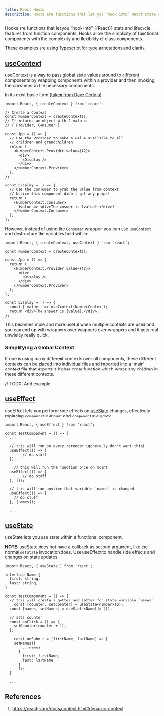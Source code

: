 ```yaml
---
title: React Hooks
description: Hooks are functions that let you “hook into” React state and lifecycle features from function components.
---
```


Hooks are functions that let you “hook into” {{React}} state and lifecycle features from function components. Hooks allow the simplicity of functional components with the complexity and flexibility of class components.

These examples are using Typescript for type annotations and clarity.

## [useContext][]

useContext is a way to pass global state values around to different components by wrapping components within a provider and then invoking the consumer in the necessary components.

In its most basic form ([taken from Dave Ceddia](https://daveceddia.com/usecontext-hook/)):

```react
import React, { createContext } from 'react';

// Create a Context
const NumberContext = createContext();
// It returns an object with 2 values:
// { Provider, Consumer }

const App = () => {
  // Use the Provider to make a value available to all
  // children and grandchildren
  return (
    <NumberContext.Provider value={42}>
      <div>
        <Display />
      </div>
    </NumberContext.Provider>
  );
};

const Display = () => {
  // Use the Consumer to grab the value from context
  // Notice this component didn't get any props!
  return (
    <NumberContext.Consumer>
      {value => <div>The answer is {value}.</div>}
    </NumberContext.Consumer>
  );
};
```

However, instead of using the `Consumer` wrapper, you can use `useContext` and destructure the variables held within:

```react
import React, { createContext, useContext } from 'react';

const NumberContext = createContext();

const App = () => {
  return (
    <NumberContext.Provider value={42}>
      <div>
        <Display />
      </div>
    </NumberContext.Provider>
  );
};

const Display = () => {
  const { value } => useContext(NumberContext);
  return <div>The answer is {value}.</div>;
};
```

This becomes more and more useful when multiple contexts are used and you can end up with wrappers over wrappers over wrappers and it gets real unwieldy really quick.

### Simplifying a Global Context

If one is using many different contexts over all components, these different contexts can be placed into individual files and imported into a 'main' context file that exports a higher order function which wraps any children in these different contexts.

// TODO: Add example

## [useEffect][]

useEffect lets you perform side effects on [useState][] changes, effectively replacing `componentDidMount` and `componentDidUpdate`.

```react
import React, { useEffect } from 'react';

const testComponent = () => {
  ...
  
  // this will run on every rerender (generally don't want this)
  useEffect(() => {
		// do stuff
  });
  
	// this will run the function once on mount
  useEffect(() => {
		// do stuff
  }, []);
  
  // this will run anytime that variable `names` is changed
  useEffect(() => {
    // do stuff
  }, [names]);

  ...
```

## [useState][]

useState lets you use state within a functional component.

**NOTE:** useState does not have a callback as second argument, like the normal `setState` invocation does. Use useEffect to handle side effects and changes on state updates.

```react
import React, { useState } from 'react';

interface Name {
  first: string,
  last: string,
}

const testComponent = () => {  
  // this will create a getter and setter for state variable `names`
	const [counter, setCounter] = useState<number>(0);
  const [names, setNames] = useState<Name[]>([]);
  
  // sets counter 
  const onClick = () => {
    setCounter(counter + 1);
  };
  
	const onSubmit = (firstName, lastName) => {
    setNames([
    	...names,
  	  {
        first: firstName,
        last: lastName
      }
	  ]);
  }  
  
  ...
```

## References

1. https://reactjs.org/docs/context.html#dynamic-context

[useContext]: https://reactjs.org/docs/hooks-reference.html#usecontext
[useEffect]: https://reactjs.org/docs/hooks-effect.html
[useState]: https://reactjs.org/docs/hooks-state.html

